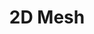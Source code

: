---
layout: examples
category: examples
menu: Basics
title: 2D Mesh
permalink: examples/basics/mesh-2d/
sample: mesh-2d
source: /src/Mesh2D.hx
---